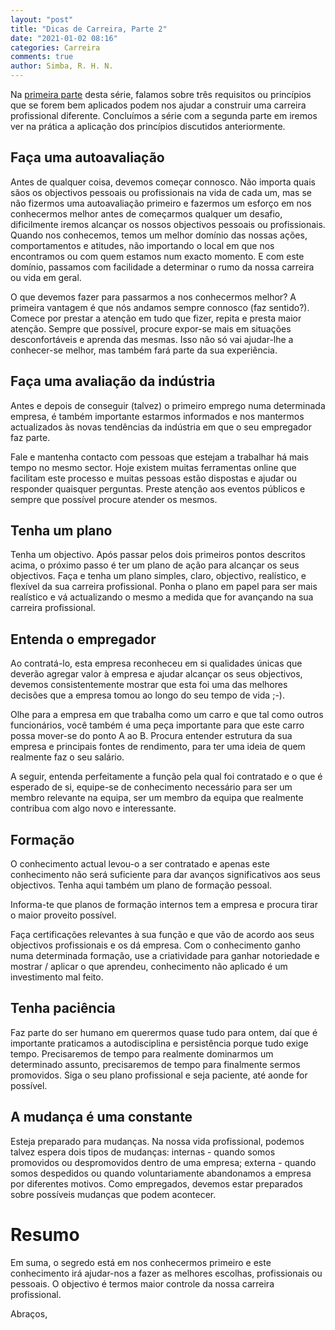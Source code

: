 ```yaml
---
layout: "post"
title: "Dicas de Carreira, Parte 2"
date: "2021-01-02 08:16"
categories: Carreira
comments: true
author: Simba, R. H. N.
---
```

Na [primeira parte](https://www.ricardosimba.com/carreira/2020/03/25/dicas-de-carreira-parte-1.html) desta série, falamos sobre três requisitos ou princípios que se forem bem aplicados podem nos ajudar a construir uma carreira profissional diferente. Concluímos a série com a segunda parte em iremos ver na prática a aplicação dos princípios discutidos anteriormente.

## Faça uma autoavaliação
 Antes de qualquer coisa, devemos começar connosco. Não importa quais sãos os objectivos pessoais ou profissionais na vida de cada um, mas se não fizermos uma autoavaliação primeiro e fazermos um esforço em nos conhecermos melhor antes de começarmos qualquer um desafio, dificilmente iremos alcançar os nossos objectivos pessoais ou profissionais. Quando nos conhecemos, temos um melhor domínio das nossas ações, comportamentos e atitudes, não importando o local em que nos encontramos ou com quem estamos num exacto momento. E com este domínio, passamos com facilidade a determinar o rumo da nossa carreira ou vida em geral.

O que devemos fazer para passarmos a nos conhecermos melhor? A primeira vantagem é que nós andamos sempre connosco (faz sentido?). Comece por prestar a atenção em tudo que fizer, repita e presta maior atenção. Sempre que possível, procure expor-se mais em situações desconfortáveis e aprenda das mesmas. Isso não só vai ajudar-lhe a conhecer-se melhor, mas também fará parte da sua experiência.

## Faça uma avaliação da indústria
Antes e depois de conseguir (talvez) o primeiro emprego numa determinada empresa, é também importante estarmos informados e nos mantermos actualizados às novas tendências da indústria em que o seu empregador faz parte.

Fale e mantenha contacto com pessoas que estejam a trabalhar há mais tempo no mesmo sector. Hoje existem muitas ferramentas online que facilitam este processo e muitas pessoas estão dispostas e ajudar ou responder quaisquer perguntas. Preste atenção aos eventos públicos e sempre que possível procure atender os mesmos.

## Tenha um plano
Tenha um objectivo. Após passar pelos dois primeiros pontos descritos acima, o próximo passo é ter um plano de ação para alcançar os seus objectivos. Faça e tenha um plano simples, claro, objectivo, realístico, e flexível da sua carreira profissional. Ponha o plano em papel para ser mais realístico e vá actualizando o mesmo a medida que for avançando na sua carreira profissional.

## Entenda o empregador
Ao contratá-lo, esta empresa reconheceu em si qualidades únicas que deverão agregar valor à empresa e ajudar alcançar os seus objectivos, devemos consistentemente mostrar que esta foi uma das melhores decisões que a empresa tomou ao longo do seu tempo de vida ;-).

Olhe para a empresa em que trabalha como um carro e que tal como outros funcionários, você também é uma peça importante para que este carro possa mover-se do ponto A ao B. Procura entender estrutura da sua empresa e principais fontes de rendimento, para ter uma ideia de quem realmente faz o seu salário.

A seguir, entenda perfeitamente a função pela qual foi contratado e o que é esperado de si, equipe-se de conhecimento necessário para ser um membro relevante na equipa, ser um membro da equipa que realmente contribua com algo novo e interessante.

## Formação
O conhecimento actual levou-o a ser contratado e apenas este conhecimento não será suficiente para dar avanços significativos aos seus objectivos. Tenha aqui também um plano de formação pessoal.

Informa-te que planos de formação internos tem a empresa e procura tirar o maior proveito possível.

Faça certificações relevantes à sua função e que vão de acordo aos seus objectivos profissionais e os dá empresa. Com o conhecimento ganho numa determinada formação, use a criatividade para ganhar notoriedade e mostrar / aplicar o que aprendeu, conhecimento não aplicado é um investimento mal feito.

## Tenha paciência
Faz parte do ser humano em querermos quase tudo para ontem, daí que é importante praticamos a autodisciplina e persistência porque tudo exige tempo. Precisaremos de tempo para realmente dominarmos um determinado assunto, precisaremos de tempo para finalmente sermos promovidos. Siga o seu plano profissional e seja paciente, até aonde for possível.

## A mudança é uma constante
Esteja preparado para mudanças. Na nossa vida profissional, podemos talvez espera dois tipos de mudanças: internas - quando somos promovidos ou despromovidos dentro de uma empresa; externa - quando somos despedidos ou quando voluntariamente abandonamos a empresa por diferentes motivos. Como empregados, devemos estar preparados sobre possíveis mudanças que podem acontecer.

# Resumo
Em suma, o segredo está em nos conhecermos primeiro e este conhecimento irá ajudar-nos a fazer as melhores escolhas, profissionais ou pessoais. O objectivo é termos maior controle da nossa carreira profissional.

Abraços,
